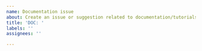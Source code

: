 ```yaml
---
name: Documentation issue
about: Create an issue or suggestion related to documentation/tutorials.
title: 'DOC: '
labels: ''
assignees: ''

---
```



